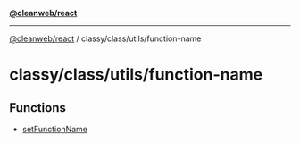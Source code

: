 [**@cleanweb/react**](../../../../README.md)

***

[@cleanweb/react](../../../../modules.md) / classy/class/utils/function-name

# classy/class/utils/function-name

## Functions

- [setFunctionName](functions/setFunctionName.md)
